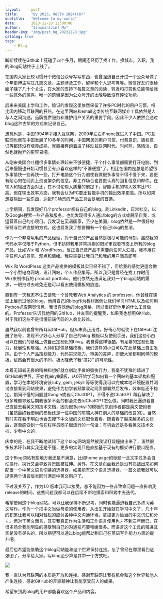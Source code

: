 ```yaml
---
layout:     post
title:      "By 2023, Hello 2024(CH)"
subtitle:   "Welcome to my world"
date:       2023-12-28 12:00:00
author:     "Jinxuan(Jin) Mu"
header-img: "img/post_bg_20231228.jpg"
catalog: true
tags:
    - Blog
---
```



断断续续在Github上死磕了四个多月，期间还经历了找工作，换城市，入职，我的Blog网站终于上线了。


在国内大家比较习惯开个微信公众号写写东西，也曾强迫自己开过一个公众号做了个年更博主写过几篇文章，主题涉及工作，留学和个人思考等等。微信好友们很给面子赚了几十个关注，在大家的支持下每篇文章的阅读，转发和打赏也总能带给我一些意外的惊喜。唯一的遗憾是因为公众号开的太晚导致没有评论功能。

后来来美国上学和工作，惊讶的发现这里依然保留了许多PC时代的用户习惯。相比国内移动互联网的狂热，在这里网站和email这类传统互联网媒介工具依然是人与人之间沟通，品牌提供服务和维护用户关系的重要手段。因此不少人依然会通过blog这种古早的方式来记录自己。

想想也是，中国1994年才接入互联网，2009年左右iPhone就进入了中国。PC互联网也就在中国发展了10多年的时间，中国网民的用户习惯、付费意识、版权意识等都还没有培养成熟，就直接奔跑着进了移动互联网时代。时间短，感情淡，自然也就抛弃的更容易吧。

从刚来美国会吐槽很多事情处理起来不够便捷，干个什么事情都需要打开电脑。到后来慢慢也开始习惯甚至有点喜欢这样的“不够便捷”了。相比在国内是总是希望很多事情快一些再快一些，打开电脑这个行为迫使我做很多事情不得不慢下来，要更有耐心的在网页上浏览繁杂的信息，非工作场合也要更认真的回复信息和邮件。在输入和输出方面对比，在不讨论输入质量的前提下，智能手机的输入效率比PC高。但在输出效率方面，我有会认为PC要比智能手机的输出效率更高。所以如果想要输出一些东西，适配PC场景的产品工具会是我的首选。

上学期间，我发现好几个professor都有自己的blog。刷LinkedIn，日常社交，以及Google搜索一些产品和服务，也能发现很多人通过blog的方式或展示自我，或运营着自己的小项目。我发现在英语国家，至少在美国，blog依然是一种很好的保持与世界连接的方式。这也启发我了想要拥有一个自己blog的想法。

作为一个非常龟毛的产品经理，对于自己的产品当然是极尽可能的苛刻。虽然我的代码水平仅限于Python，但不妨碍我用非常挑剔的眼光审视着市面上所有的blog产品，比如Wix 和 WordPress。反正自己做产品不需要向任何人汇报，我不用在乎任何人的意见，观点和情绪。我只需要让我自己和我的用户满意即可。

Wix 和 WordPress 这类产品提供的模板其实已经不错了，但给我的感觉更适合做一个小型电商网站，设计网站，个人作品集等。所以我只是曾经在找工作时用 Wix来制作我的 product portfolio。他们依然无法满足我对一个blog网站的需求，一眼扫过去难免还是可以看出使用模板的痕迹。

直到有一天我忍不住去请教一个曾教我Web Analytics 的 professor。他曾经在课堂上展示过他的blog，他用自己的blog作为教材案例让我们学习HTML以及如何用Python抓取网页信息。我很喜欢他的blog风格，所以很好奇他用的什么工具做的。Professor告诉我他用的GitHub，并友善的提醒我，如果我也想用GitHub，对于我们这些不是很懂前端代码的人会比较难。

虽然我以前也曾有所耳闻GitHub，但从未真正用过。好奇心的驱使下在GitHub 注册了账号，发现不少好心人分享了自己的blog 模板以及使用手册，我们这些小白可以在他们的基础上做自己定制化的blog。我觉得这样很酷，有足够的定制化能力，延展性也够强。大神们提供基础模板，我们这样的小白可以在此基础上自由发挥。由于个人产品策划能力，代码实现能力，审美的差异，即使大家都用同样的模板，依然会有很大的不同。极大降低了我“撞衫” 的可能性。

本着无知者无畏的精神和想好就立刻动手做的强执行力，我毫不犹豫的踏进了GitHub的世界，开始找jekyll模板，从0开始学习如何看一个网站的基本架构和配置，学习在本地环境安装ruby, gem, jekyll 等等使得我可以完成本地环境配置并测试直接看到网站效果，避免作为初学者频繁改动网页部署然后发布，效率低还不稳定。期间不懂的问题就Google或者问ChatGPT。不得不说ChatGPT 帮我解决了很多难题导致后期我很多不会的都会先去问ChatGPT怎么做。同时我还逼迫着自己直接去看英文的技术文档，因为很多jekyll的模板的原创作者都是英文使用者（虽然最终我借用的模板还是一位中国的前端大神在别人的基础的改良的）。当然有时实在看不明白也会去搜下中文版的文档配合着看。随着看了越来越多的文档后，逐渐感受到一句在程序员圈子很流行的一句话：有机会还是多看英文技术文档，少看中文的。

庆幸的是，在我不断地试错下这个blog网站竟然被我误打误撞搞出来了，虽然很多技术环节其实我还是不懂，更多的实现只是直接基于现有的框架进行傻瓜配置。

这个Blog网站有些地方我还是不满意，比如home page的标题一旦文字过多会自动换行，换行又会导致背景图被拉伸。另外，在文章页面我还是没有捣鼓出来如何配置一个中英文语言切换的选择器。如果能有这个语言选择器，一篇文章我就可以提供两个语言版本同时满足中英文用户了。

不过没关系了，作为1.0 版本我可以接受。总不能因为一些非致命问题一直影响我release的时间。这些问题我都可以在后续不断地摸索和积累中去迭代。

希望借用这个blog网站，可以让我保持不断思考，同时也能逼迫我自己多练习英文写作。作为一个把中文当做母语的使用者，从出生开始就在学习中文了，几十年的积累让我可以相对轻松的应付各种中文沟通环境，拿捏更为恰当的中文词汇和分寸。但对于英文而言，其实我真正作为生活和工作语言使用也才不到三年而已，在很多场合我能明显的感受到自己的沟通技巧要稚嫩很多。而语言这个工具的精进其实是没有尽头的，所以期望可以通过blog能帮助到自己在英语写作能力方面的提升吧。

最后也希望能借助这个blog网站能和这个世界保持连接。忘了曾经在哪里看到这张图了，分享给大家。写blog至少算是其中一个方式吧。

![](https://p.ipic.vip/6xtio3.JPG)


我一直认为互联网的本质是开放和连接。感谢互联网让我有机会和这个世界和他人产生连接，感谢GitHub的开源精神让我能享受前人的成果。

希望来到我blog的用户都能喜欢这个产品和内容。






